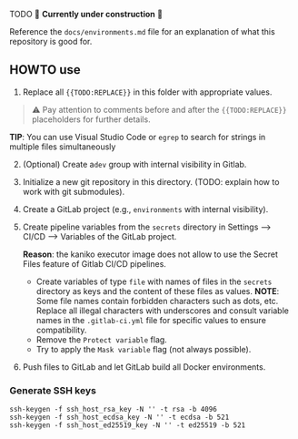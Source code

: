 
TODO :construction: **Currently under construction** :construction:

Reference the `docs/environments.md` file for an explanation of what this repository is good for.

## HOWTO use

1) Replace all `{{TODO:REPLACE}}` in this folder with appropriate values.

> :warning: Pay attention to comments before and after the `{{TODO:REPLACE}}` placeholders for further details.

**TIP**: You can use Visual Studio Code or `egrep` to search for strings in multiple files simultaneously

2) (Optional) Create a`dev` group with internal visibility in Gitlab.

3) Initialize a new git repository in this directory. (TODO: explain how to work with git submodules).

4) Create a GitLab project (e.g., `environments` with internal visibility).

5) Create pipeline variables from the `secrets` directory in Settings --> CI/CD --> Variables of the GitLab project. 

    **Reason**: the kaniko executor image does not allow to use the Secret Files feature of Gitlab CI/CD pipelines.

    - Create variables of type `file` with names of files in the `secrets` directory as keys and the content of these files as values. **NOTE**: Some file names contain forbidden characters such as dots, etc. Replace all illegal characters with underscores and consult variable names in the `.gitlab-ci.yml` file for specific values to ensure compatibility.
    - Remove the `Protect variable` flag.
    - Try to apply the `Mask variable` flag (not always possible).

6) Push files to GitLab and let GitLab build all Docker environments.

### Generate SSH keys

```
ssh-keygen -f ssh_host_rsa_key -N '' -t rsa -b 4096
ssh-keygen -f ssh_host_ecdsa_key -N '' -t ecdsa -b 521
ssh-keygen -f ssh_host_ed25519_key -N '' -t ed25519 -b 521
```


